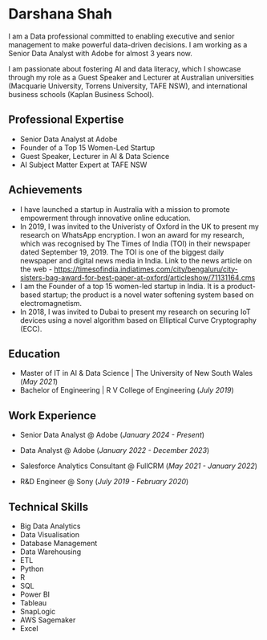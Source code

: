 # Darshana Shah

I am a Data professional committed to enabling executive and senior management to make powerful data-driven decisions. I am working as a Senior Data Analyst with Adobe for almost 3 years now. 

I am passionate about fostering AI and data literacy, which I showcase through my role as a Guest Speaker and Lecturer at Australian universities (Macquarie University, Torrens University, TAFE NSW), and international business schools (Kaplan Business School). 

## Professional Expertise
- Senior Data Analyst at Adobe
- Founder of a Top 15 Women-Led Startup
- Guest Speaker, Lecturer in AI & Data Science
- AI Subject Matter Expert at TAFE NSW

## Achievements
- I have launched a startup in Australia with a mission to promote empowerment through innovative online education.
- In 2019, I was invited to the Univeristy of Oxford in the UK to present my research on WhatsApp encryption. I won an award for my research, which was recognised by The Times of India (TOI) in their newspaper dated September 19, 2019. The TOI is one of the biggest daily newspaper and digital news media in India. Link to the news article on the web - https://timesofindia.indiatimes.com/city/bengaluru/city-sisters-bag-award-for-best-paper-at-oxford/articleshow/71131164.cms
- I am the Founder of a top 15 women-led startup in India. It is a product-based startup; the product is a novel water softening system based on electromagnetism.
- In 2018, I was invited to Dubai to present my research on securing IoT devices using a novel algorithm based on Elliptical Curve Cryptography (ECC).

## Education
- Master of IT in AI & Data Science | The University of New South Wales (_May 2021_)
- Bachelor of Engineering | R V College of Engineering (_July 2019_)

## Work Experience

- Senior Data Analyst @ Adobe 
(_January 2024 - Present_)

- Data Analyst @ Adobe 
(_January 2022 - December 2023_)

- Salesforce Analytics Consultant @ FullCRM 
(_May 2021 - January 2022_)

- R&D Engineer @ Sony 
(_July 2019 - February 2020_)

## Technical Skills
- Big Data Analytics
- Data Visualisation
- Database Management
- Data Warehousing
- ETL
- Python
- R
- SQL
- Power BI
- Tableau
- SnapLogic
- AWS Sagemaker
- Excel

